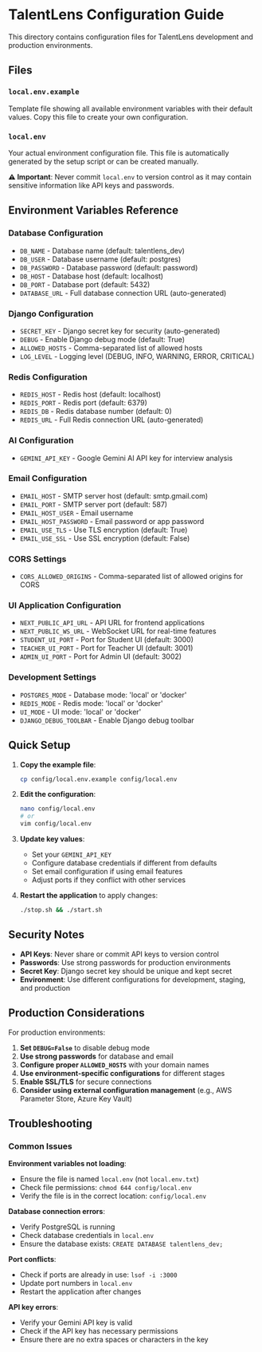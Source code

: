 # TalentLens Configuration Guide

This directory contains configuration files for TalentLens development and production environments.

## Files

### `local.env.example`

Template file showing all available environment variables with their default values. Copy this file to create your own configuration.

### `local.env`

Your actual environment configuration file. This file is automatically generated by the setup script or can be created manually.

**⚠️ Important**: Never commit `local.env` to version control as it may contain sensitive information like API keys and passwords.

## Environment Variables Reference

### Database Configuration

- `DB_NAME` - Database name (default: talentlens_dev)
- `DB_USER` - Database username (default: postgres)
- `DB_PASSWORD` - Database password (default: password)
- `DB_HOST` - Database host (default: localhost)
- `DB_PORT` - Database port (default: 5432)
- `DATABASE_URL` - Full database connection URL (auto-generated)

### Django Configuration

- `SECRET_KEY` - Django secret key for security (auto-generated)
- `DEBUG` - Enable Django debug mode (default: True)
- `ALLOWED_HOSTS` - Comma-separated list of allowed hosts
- `LOG_LEVEL` - Logging level (DEBUG, INFO, WARNING, ERROR, CRITICAL)

### Redis Configuration

- `REDIS_HOST` - Redis host (default: localhost)
- `REDIS_PORT` - Redis port (default: 6379)
- `REDIS_DB` - Redis database number (default: 0)
- `REDIS_URL` - Full Redis connection URL (auto-generated)

### AI Configuration

- `GEMINI_API_KEY` - Google Gemini AI API key for interview analysis

### Email Configuration

- `EMAIL_HOST` - SMTP server host (default: smtp.gmail.com)
- `EMAIL_PORT` - SMTP server port (default: 587)
- `EMAIL_HOST_USER` - Email username
- `EMAIL_HOST_PASSWORD` - Email password or app password
- `EMAIL_USE_TLS` - Use TLS encryption (default: True)
- `EMAIL_USE_SSL` - Use SSL encryption (default: False)

### CORS Settings

- `CORS_ALLOWED_ORIGINS` - Comma-separated list of allowed origins for CORS

### UI Application Configuration

- `NEXT_PUBLIC_API_URL` - API URL for frontend applications
- `NEXT_PUBLIC_WS_URL` - WebSocket URL for real-time features
- `STUDENT_UI_PORT` - Port for Student UI (default: 3000)
- `TEACHER_UI_PORT` - Port for Teacher UI (default: 3001)
- `ADMIN_UI_PORT` - Port for Admin UI (default: 3002)

### Development Settings

- `POSTGRES_MODE` - Database mode: 'local' or 'docker'
- `REDIS_MODE` - Redis mode: 'local' or 'docker'
- `UI_MODE` - UI mode: 'local' or 'docker'
- `DJANGO_DEBUG_TOOLBAR` - Enable Django debug toolbar

## Quick Setup

1. **Copy the example file**:

   ```bash
   cp config/local.env.example config/local.env
   ```

2. **Edit the configuration**:

   ```bash
   nano config/local.env
   # or
   vim config/local.env
   ```

3. **Update key values**:

   - Set your `GEMINI_API_KEY`
   - Configure database credentials if different from defaults
   - Set email configuration if using email features
   - Adjust ports if they conflict with other services

4. **Restart the application** to apply changes:
   ```bash
   ./stop.sh && ./start.sh
   ```

## Security Notes

- **API Keys**: Never share or commit API keys to version control
- **Passwords**: Use strong passwords for production environments
- **Secret Key**: Django secret key should be unique and kept secret
- **Environment**: Use different configurations for development, staging, and production

## Production Considerations

For production environments:

1. **Set `DEBUG=False`** to disable debug mode
2. **Use strong passwords** for database and email
3. **Configure proper `ALLOWED_HOSTS`** with your domain names
4. **Use environment-specific configurations** for different stages
5. **Enable SSL/TLS** for secure connections
6. **Consider using external configuration management** (e.g., AWS Parameter Store, Azure Key Vault)

## Troubleshooting

### Common Issues

**Environment variables not loading**:

- Ensure the file is named `local.env` (not `local.env.txt`)
- Check file permissions: `chmod 644 config/local.env`
- Verify the file is in the correct location: `config/local.env`

**Database connection errors**:

- Verify PostgreSQL is running
- Check database credentials in `local.env`
- Ensure the database exists: `CREATE DATABASE talentlens_dev;`

**Port conflicts**:

- Check if ports are already in use: `lsof -i :3000`
- Update port numbers in `local.env`
- Restart the application after changes

**API key errors**:

- Verify your Gemini API key is valid
- Check if the API key has necessary permissions
- Ensure there are no extra spaces or characters in the key
